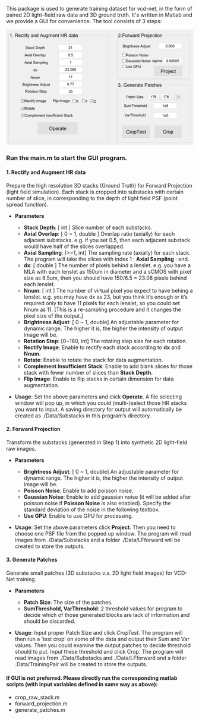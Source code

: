 This package is used to generate training dataset for vcd-net, in the form of paired 2D light-field raw data and 3D ground truth. 
It's written in Matlab and we provide a GUI for convenience. The tool consists of 3 steps:

![GUI screenshot](Example/GUI.png)


### Run the main.m to start the GUI program. 
#### 1. Rectify and Augment HR data
Prepare the high resolution 3D stacks (Ground Truth) for Forward Projection (light field simulation). Each stack is cropped into substacks with certain number of slice, in corresponding to the depth of light field PSF (point spread function).
* **Parameters**
	* **Stack Depth**: [ int ] Slice number of each substacks. 
	* **Axial Overlap**: [ 0 ~ 1, double ] Overlap ratio (axially) for each adjacent substacks. e.g. if you set 0.5, then each adjacent substack would have half of the slices overlapped.
	* **Axial Sampling**: [>=1, int] The sampling rate (axially) for each stack. The program will take the slices with index 1 : **Axial Sampling** : end. 
	* **dx**: [ double ] The number of pixels behind a lenslet. e.g. you have a MLA with each lenslet as 150um in diameter and a sCMOS with pixel size as 6.5um, then you should have 150/6.5 = 23.08 pixels behind each lenslet.
	* **Nnum**: [ int ] The number of virtual pixel you expect to have behing a lenslet. e.g. you may have dx as 23, but you think it’s enough 
	or it’s required only to have 11 pixels for each lenslet, so you could set Nnum as 11. [This is a re-sampling procedure and it changes the pixel size of the output.]
	* **Brightness Adjust**: [ 0 ~ 1, double] An adjustable parameter for dynamic range. The higher it is, the higher the intensity of output image will be.
	* **Rotation Step**: [0~180, int] The rotating step size for each rotation.
	* **Rectify Image**: Enable to rectify each stack according to **dx** and **Nnum**. 
	* **Rotate**: Enable to rotate the stack for data augmentation.
	* **Complement Insufficient Stack**: Enable to add blank slices for those stack with fewer number of slices than **Stack Depth**.
	* **Flip Image**: Enable to flip stacks in certain dimension for data augmentation.  
	
* **Usage**: Set the above parameters and click **Operate**. A file selecting window will pop up, in which you could (multi-)select those HR stacks you want to input. A saving directory for output will automatically be created as ./Data/Substacks in this program’s directory.

#### 2. Forward Projection
Transform the substacks (generated in Step 1) into synthetic 2D light-field raw images.
* **Parameters**
	* **Brightness Adjust**: [ 0 ~ 1, double] An adjustable parameter for dynamic range. The higher it is, the higher the intensity of output image will be.
	* **Poisson Noise**: Enable to add poisson noise.
	* **Gaussian Noise**: Enable to add gaussian noise (it will be added after poisson noise if **Poisson Noise** is also enabled). Specify the standard deviation of the noise in the following textbox.
	* **Use GPU**: Enable to use GPU for processing.

* **Usage**: Set the above parameters click **Project**. Then you need to choose one PSF file from the popped up window. The program will read images from ./Data/Substacks and a folder ./Data/LFforward will be created to store the outputs.

#### 3. Generate Patches
Generate small patches (3D substacks v.s. 2D light field images) for VCD-Net training.
* **Parameters**
	* **Patch Size**: The size of the patches. 
	* **SumThreshold, VarThreshold**: 2 threshold values for program to decide which of those generated blocks are lack of information and should be discarded. 

* **Usage**: Input proper Patch Size and click *CropTest*. The program will then run a ‘test crop’ on some of the data and output their Sum and Var values. Then you could examine the output patches to decide threshold should to put. Input these threshold and click Crop. The program will read images from ./Data/Substacks and ./Data/LFforward and a folder .Data/TrainingPair will be created to store the outputs. 

#### If GUI is not preferred. Please directly run the corresponding matlab scripts (with input variables defined in same way as above):
* crop_raw_stack.m
* forward_projection.m
* generate_patches.m
